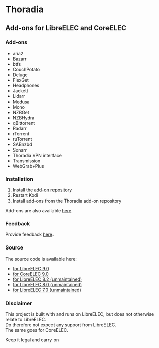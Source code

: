 # Thoradia

## Add-ons for LibreELEC and CoreELEC

### Add-ons
- aria2
- Bazarr
- btfs
- CouchPotato
- Deluge
- FlexGet
- Headphones
- Jackett
- Lidarr
- Medusa
- Mono
- NZBGet
- NZBHydra
- qBittorrent
- Radarr
- rTorrent
- ruTorrent
- SABnzbd
- Sonarr
- Thoradia VPN interface
- Transmission
- WebGrab+Plus

### Installation
1. Install the [add-on repository](https://raw.githubusercontent.com/thoradia/thoradia/master/service.thoradia.zip "add-on repository")
2. Restart Kodi
3. Install add-ons from the Thoradia add-on repository

Add-ons are also available [here](https://github.com/thoradia/thoradia "add-ons").  

### Feedback
Provide feedback [here](https://github.com/thoradia/LibreELEC.tv/issues "issues").

### Source
The source code is available here:
- [for LibreELEC 9.0](https://github.com/thoradia/LibreELEC.tv/tree/9.0/packages/thoradia "9.0")
- [for CoreELEC 9.0](https://github.com/thoradia/LibreELEC.tv/tree/coreelec-9.0/packages/thoradia "coreleec-9.0")
- [for LibreELEC 8.2 (unmaintained)](https://github.com/thoradia/LibreELEC.tv/tree/8.2/packages/thoradia "8.2")
- [for LibreELEC 8.0 (unmaintained)](https://github.com/thoradia/LibreELEC.tv/tree/8.1/packages/thoradia "8.1")
- [for LibreELEC 7.0 (unmaintained)](https://github.com/thoradia/LibreELEC.tv/tree/thoradia-7.0/packages/thoradia "7.0")

### Disclaimer
This project is built with and runs on LibreELEC, but does not otherwise relate to LibreELEC.  
Do therefore not expect any support from LibreELEC.  
The same goes for CoreELEC.  

Keep it legal and carry on
